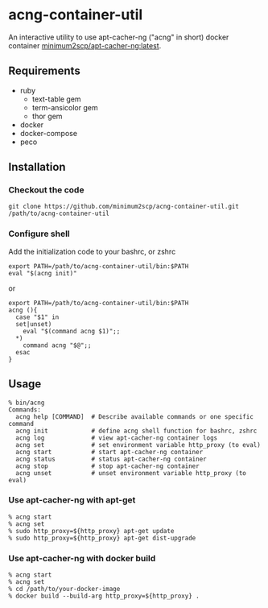 # acng-container-util

An interactive utility to use apt-cacher-ng ("acng" in short) docker container [minimum2scp/apt-cacher-ng:latest](https://hub.docker.com/r/minimum2scp/apt-cacher-ng/).

## Requirements

 * ruby
   * text-table gem
   * term-ansicolor gem
   * thor gem
 * docker
 * docker-compose
 * peco

## Installation

### Checkout the code

```shell
git clone https://github.com/minimum2scp/acng-container-util.git /path/to/acng-container-util
```

### Configure shell

Add the initialization code to your bashrc, or zshrc

```shell
export PATH=/path/to/acng-container-util/bin:$PATH
eval "$(acng init)"
```

or

```shell
export PATH=/path/to/acng-container-util/bin:$PATH
acng (){
  case "$1" in
  set|unset)
    eval "$(command acng $1)";;
  *)
    command acng "$@";;
  esac
}
```

## Usage

```
% bin/acng
Commands:
  acng help [COMMAND]  # Describe available commands or one specific command
  acng init            # define acng shell function for bashrc, zshrc
  acng log             # view apt-cacher-ng container logs
  acng set             # set environment variable http_proxy (to eval)
  acng start           # start apt-cacher-ng container
  acng status          # status apt-cacher-ng container
  acng stop            # stop apt-cacher-ng container
  acng unset           # unset environment variable http_proxy (to eval)

```

### Use apt-cacher-ng with apt-get

```
% acng start
% acng set
% sudo http_proxy=${http_proxy} apt-get update
% sudo http_proxy=${http_proxy} apt-get dist-upgrade
```

### Use apt-cacher-ng with docker build

```
% acng start
% acng set
% cd /path/to/your-docker-image
% docker build --build-arg http_proxy=${http_proxy} .
```

